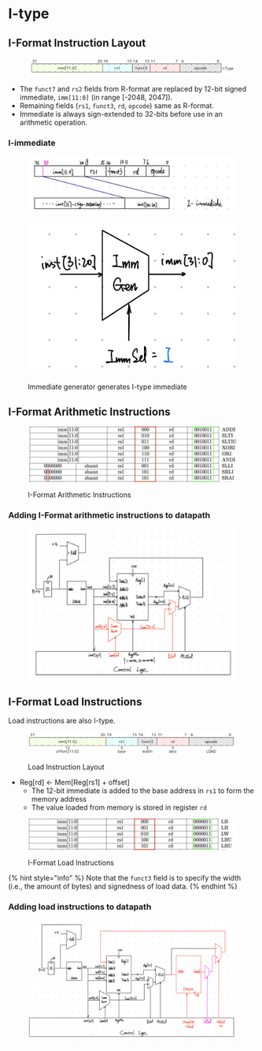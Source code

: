 # I-type

## I-Format Instruction Layout

<figure><img src="../../.gitbook/assets/i-type.png" alt=""><figcaption></figcaption></figure>

* The `funct7` and `rs2` fields from R-format are replaced by 12-bit signed immediate, `imm[11:0]` (in range \[-2048, 2047]).
* Remaining fields (`rs1`, `funct3`, `rd`, `opcode`) same as R-format.
* Immediate is always sign-extended to 32-bits before use in an arithmetic operation.

### I-immediate

<figure><img src="../../.gitbook/assets/i-immediate.jpg" alt=""><figcaption></figcaption></figure>

<figure><img src="../../.gitbook/assets/immgen-i.jpg" alt=""><figcaption><p>Immediate generator generates I-type immediate</p></figcaption></figure>

## I-Format Arithmetic Instructions

<figure><img src="../../.gitbook/assets/i-type-instructions.png" alt=""><figcaption><p>I-Format Arithmetic Instructions</p></figcaption></figure>

### Adding I-Format arithmetic instructions to datapath

<figure><img src="../../.gitbook/assets/datapath2.jpg" alt=""><figcaption></figcaption></figure>

## I-Format Load Instructions

Load instructions are also I-type.

<figure><img src="../../.gitbook/assets/load-instruction-layout.png" alt=""><figcaption><p>Load Instruction Layout</p></figcaption></figure>

* Reg\[rd] <- Mem\[Reg\[rs1] + offset]
  * The 12-bit immediate is added to the base address in `rs1` to form the memory address
  * The value loaded from memory is stored in register `rd`

<figure><img src="../../.gitbook/assets/i-type-load-instructions.png" alt=""><figcaption><p>I-Format Load Instructions</p></figcaption></figure>

{% hint style="info" %}
Note that the `funct3` field is to specify the width (i.e., the amount of bytes) and signedness of load data.
{% endhint %}

### Adding load instructions to datapath

<figure><img src="../../.gitbook/assets/datapath3.jpg" alt=""><figcaption></figcaption></figure>
